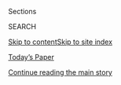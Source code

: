 <div id="app">

<div>

<div class="NYTAppHideMasthead css-zz1s19 e1suatyy0">

<div class="section css-ui9rw0 e1suatyy2">

<div class="css-11hrj97 er09x8g0">

<div class="css-6n7j50">

</div>

<span class="css-1dv1kvn">Sections</span>

<div class="css-10488qs">

<span class="css-1dv1kvn">SEARCH</span>

</div>

[Skip to content](#site-content)[Skip to site
index](#site-index)

</div>

<div class="css-10698na e1huz5gh0">

</div>

</div>

<div id="masthead-bar-one" class="section hasLinks css-15hmgas e1csuq9d3">

<div class="css-uqyvli e1csuq9d0">

</div>

<div class="css-1uqjmks e1csuq9d1">

</div>

<div class="css-9e9ivx">

[](https://myaccount.nytimes3xbfgragh.onion/auth/login?response_type=cookie&client_id=vi)

</div>

<div class="css-1bvtpon e1csuq9d2">

[Today’s Paper](https://www.nytimes3xbfgragh.onion/section/todayspaper)

</div>

</div>

</div>

</div>

<div data-aria-hidden="false">

<div id="site-content" data-role="main">

<div class="css-1ffjgkm">

</div>

<div id="top-wrapper" class="css-15p45cc eaca97t0" type="top">

<div id="top-slug" class="css-19x0jxb eaca97t1" hidden="">

Advertisement

</div>

[Continue reading the main
story](#after-top)

<div class="ad top-wrapper" style="text-align:center;height:100%;display:block;min-height:90px">

<div id="top" class="place-ad" data-position="top" data-size-key="top">

</div>

</div>

<div id="after-top">

</div>

</div>

<div id="collection-ts-april-19-culture-issue" class="section css-15h4p1b e9abtgs0">

<div class="css-1j21atc e1svk9qx1">

<div class="css-2fant5 e1svk9qx2">

<div class="css-9dfq42 eu54l5x0">

<div id="sponsor-wrapper" class="css-7a1pgi eaca97t0" type="sponsor" hidden="">

<div id="sponsor-slug" class="css-1l4mleb eaca97t1" hidden="">

Supported by

</div>

[Continue reading the main
story](#after-sponsor)

<div id="sponsor" class="ad sponsor-wrapper" style="text-align:left;height:100%;display:block">

</div>

<div id="after-sponsor">

</div>

</div>

</div>

### <span class="css-1j5banm ezz4tcd1">[T Magazine](/section/t-magazine)</span>

</div>

<div class="css-nfcc9b e1svk9qx3">

<div class="css-vl9dhg e1svk9qx5">

<div class="css-1nrhkj6 e1svk9qx6">

# T’s April 19 Culture Issue

<div class="follow-button-placeholder" data-collection-id="">

</div>

</div>

</div>

</div>

</div>

<div class="css-4svvz1 ekkqrpp0">

<div id="collection-highlights-container" class="section css-18l1u7x e46isfb1">

<div class="template-1 css-gfgt40 ekkqrpp1">

## Highlights

1.  ![<span class="css-bu41p2 e1oaj3zl2"><span class="css-1dv1kvn">Credit</span></span>](https://static01.graylady3jvrrxbe.onion/images/2020/04/13/t-magazine/13tmag-interactive-still/13tmag-interactive-still-jumbo-v2.jpg)
    
    <div class="css-gjijuv">
    
    ## [The Creative Circles Defining the Culture](/interactive/2020/04/13/t-magazine/culture-issue-2020.html)
    
    Whether united by outlook or identity, happenstance or choice, these
    communities have shaped the worlds of art, fashion, film and
    more.
    
    <span class="css-me3p27"></span>
    
    </div>

2.  ![<span class="css-473pcf e1oaj3zl2"><span class="css-1dv1kvn">Credit</span>Photo
    by Collier Schorr. Styled by Brian Molloy.
    </span>](https://static01.graylady3jvrrxbe.onion/images/2020/04/13/t-magazine/13tmag-cultureimages-slide-MO4V/13tmag-cultureimages-slide-MO4V-videoLarge-v2.jpg)
    
    <div class="css-10wtrbd">
    
    ## [The Butches and Studs Who’ve Defied the Male Gaze and Redefined Culture](/interactive/2020/04/13/t-magazine/butch-stud-lesbian.html)
    
    Without their presence and contributions, queer aesthetics — and the
    arts at large — would be far less
    rich.
    
    <span class="css-me3p27"></span>
    
    </div>

3.  ![<span class="css-473pcf e1oaj3zl2"><span class="css-1dv1kvn">Credit</span>Photo
    by Mickalene Thomas and Racquel Chevremont. Styled by Shiona
    Turini</span>](https://static01.graylady3jvrrxbe.onion/images/2020/04/13/t-magazine/13tmag-cultureimages-slide-E4ZI/13tmag-cultureimages-slide-E4ZI-videoLarge.jpg)
    
    <div class="css-10wtrbd">
    
    ## [The Esteemed Black Actresses Who Finally Have the Spotlight](/interactive/2020/04/13/t-magazine/black-actresses-bassett-berry-blige-henson-whitfield-elise.html)
    
    Though their journey in Hollywood has been hard and steep, a number
    of women have made it to the top. And they’re not done
    yet.
    
    <span class="css-me3p27"></span>
    
    </div>

4.  ![<span class="css-473pcf e1oaj3zl2"><span class="css-1dv1kvn">Credit</span>Photograph
    by Willy Vanderperre. Styled by Olivier
    Rizzo</span>](https://static01.graylady3jvrrxbe.onion/images/2020/04/13/t-magazine/13tmag-cultureimages-slide-WAJD/13tmag-cultureimages-slide-WAJD-videoLarge.jpg)
    
    <div class="css-10wtrbd">
    
    ## [The New Generation of Dominican Models Redefining Beauty](/interactive/2020/04/13/t-magazine/dominican-republic-models.html)
    
    Lineisy Montero, Licett Morillo and others have gained an
    international presence while also subverting assumptions about how
    women should look in Latin
    America.
    
    <span class="css-me3p27"></span>
    
    </div>

</div>

<div class="css-1xdhyk6 e46isfb0">

<div class="css-zk12ih ef6si7p0">

1.  ![<span class="css-kfv9p0 e1oaj3zl2"><span class="css-1dv1kvn">Credit</span>Nick
    Waplington</span>](https://static01.graylady3jvrrxbe.onion/images/2020/04/13/t-magazine/13tmag-cultureimages-slide-2ZH4/13tmag-cultureimages-slide-2ZH4-videoLarge.jpg)
    
    <div class="css-10wtrbd">
    
    ## [The Fashion Crews Reinventing the Way We Dress](/interactive/2020/04/13/t-magazine/maria-cornejo-olivier-rousteing-telfar-clemens-alessandro-michele.html)
    
    As Balmain’s Olivier Rousteing, Maria Cornejo, Telfar Clemens and
    Gucci’s Alessandro Michele prove, making clothes is the ultimate act
    of
    collaboration.
    
    <span class="css-me3p27"></span>
    
    </div>

2.  ![<span class="css-kfv9p0 e1oaj3zl2"><span class="css-1dv1kvn">Credit</span>Rosie
    Marks</span>](https://static01.graylady3jvrrxbe.onion/images/2020/04/13/t-magazine/13tmag-cultureimages-slide-GUB5/13tmag-cultureimages-slide-GUB5-videoLarge.jpg)
    
    <div class="css-10wtrbd">
    
    ## [How ACT UP Remade Political Organizing in America](/interactive/2020/04/13/t-magazine/act-up-aids.html)
    
    The coalition that fought against AIDS stigma and worked to slow the
    plague changed patients’ rights and contemporary protest
    movements.
    
    <span class="css-me3p27"></span>
    
    </div>

3.  ![<span class="css-kfv9p0 e1oaj3zl2"><span class="css-1dv1kvn">Credit</span>Tony
    Floyd</span>](https://static01.graylady3jvrrxbe.onion/images/2020/04/13/t-magazine/13tmag-cultureimages-slide-NXLX/13tmag-cultureimages-slide-NXLX-videoLarge-v2.jpg)
    
    <div class="css-10wtrbd">
    
    ## [Enrique Olvera and His Culinary Heirs Have Changed How and What We Eat](/interactive/2020/04/13/t-magazine/enrique-olvera-chef.html)
    
    The influential chef has reconceived Mexican cuisine, both in his
    own country and
    beyond.
    
    <span class="css-me3p27"></span>
    
    </div>

4.  ![<span class="css-kfv9p0 e1oaj3zl2"><span class="css-1dv1kvn">Credit</span>Wayne
    Lawrence</span>](https://static01.graylady3jvrrxbe.onion/images/2020/04/13/t-magazine/13tmag-cultureimages-slide-8PFV/13tmag-cultureimages-slide-8PFV-videoLarge-v2.jpg)
    
    <div class="css-10wtrbd">
    
    ## [How a Trio of Black-Owned Galleries Changed the Art World](/interactive/2020/04/13/t-magazine/black-art-galleries.html)
    
    In the 1960s and ’70s, Brockman Gallery, Gallery 32 and JAM led the
    way in showing the work of artists now among the most influential of
    our
    time.
    
    <span class="css-me3p27"></span>
    
    </div>

5.  ![<span class="css-kfv9p0 e1oaj3zl2"><span class="css-1dv1kvn">Credit</span>©
    Joel Meyerowitz, courtesy of Howard Greenberg Gallery and
    ICP</span>](https://static01.graylady3jvrrxbe.onion/images/2020/04/13/t-magazine/13tmag-toc-slide-MNE1/13tmag-toc-slide-MNE1-videoLarge.jpg)
    
    <div class="css-10wtrbd">
    
    ## [What Is a Tribe?](/interactive/2020/04/13/t-magazine/tribe-meaning.html)
    
    Human culture as we know it is still defined by the power of
    collective identity, the people we seek out to call our own.
    
    <span class="css-me3p27"></span>
    
    </div>

</div>

</div>

</div>

<div id="mid1-wrapper" class="css-1mn4oms eaca97t0" type="rank">

<div id="mid1-slug" class="css-1tag3rd eaca97t1">

Advertisement

</div>

[Continue reading the main
story](#after-mid1)

<div id="mid1" class="ad mid1-wrapper" style="text-align:center;height:100%;display:block">

</div>

<div id="after-mid1">

</div>

</div>

</div>

<div class="css-185go5a e1o5byef0">

<div class="css-15cbhtu">

  - [Latest](#stream-panel)
  - <span class="css-6n7j50">Search</span>
    <div class="control">
    <div class="label-container css-1dv1kvn">
    Search
    </div>
    <div class="css-wm4t3d">
    **<span id="clear-search-input" class="css-1dv1kvn">Clear this text
    input</span>
    </div>
    </div>
    <span class="css-1iovbfw"></span>

<div id="stream-panel" class="section css-8msx5b e1jz0cab1">

<div class="css-13mho3u">

1.  
    
    <div class="css-1cp3ece">
    
    <div class="css-1l4spti">
    
    [](/interactive/2020/04/13/t-magazine/foreign-correspondents.html)
    
    <div class="css-79elbk">
    
    ![](https://static01.graylady3jvrrxbe.onion/images/2020/04/13/t-magazine/13tmag-cultureimages-slide-41WW/13tmag-cultureimages-slide-41WW-thumbWide.jpg?quality=75&auto=webp&disable=upscale)
    
    </div>
    
    ## The Foreign Correspondents Explaining America to the World
    
    In this tumultuous period of U.S. politics, there are perhaps more
    international journalists in Washington, D.C., than ever
    before.
    
    <div class="css-15yh6bw ea5icrr0">
    
    </div>
    
    </div>
    
    <div class="css-156habm e1xfvim33">
    
    </div>
    
    </div>

2.  
    
    <div class="css-1cp3ece">
    
    <div class="css-1l4spti">
    
    [](/interactive/2020/04/13/t-magazine/nyc-downtown-nightlife-party-scene.html)
    
    <div class="css-79elbk">
    
    ![](https://static01.graylady3jvrrxbe.onion/images/2020/04/13/t-magazine/13tmag-cultureimages-slide-EQVI/13tmag-cultureimages-slide-EQVI-thumbWide.jpg?quality=75&auto=webp&disable=upscale)
    
    </div>
    
    ## The People Who Make New York’s Party Scene Happen
    
    Long a capital of nightlife, from ’70s discos to ’90s raves, the
    city is now home to a rich after-hours culture where anyone — of any
    race, gender or sexuality — is
    welcome.
    
    <div class="css-15yh6bw ea5icrr0">
    
    </div>
    
    </div>
    
    <div class="css-156habm e1xfvim33">
    
    </div>
    
    </div>

3.  
    
    <div class="css-1cp3ece">
    
    <div class="css-1l4spti">
    
    [](/interactive/2020/04/13/t-magazine/artist-recluse.html)
    
    <div class="css-79elbk">
    
    ![](https://static01.graylady3jvrrxbe.onion/images/2020/04/13/t-magazine/13tmag-cultureimages-slide-2ZIA/13tmag-cultureimages-slide-2ZIA-thumbWide.jpg?quality=75&auto=webp&disable=upscale)
    
    </div>
    
    ## What Does It Mean When an Artist Retreats From Public Life?
    
    A small and highly influential group has chosen to disappear from
    society in favor of letting their work speak for
    itself.
    
    <div class="css-15yh6bw ea5icrr0">
    
    </div>
    
    </div>
    
    <div class="css-156habm e1xfvim33">
    
    </div>
    
    </div>

4.  
    
    <div class="css-1cp3ece">
    
    <div class="css-1l4spti">
    
    [](/interactive/2020/04/13/t-magazine/daughters-of-the-dust.html)
    
    <div class="css-79elbk">
    
    ![](https://static01.graylady3jvrrxbe.onion/images/2020/04/13/t-magazine/13tmag-cultureimages-slide-N5L0/13tmag-cultureimages-slide-N5L0-thumbWide-v2.jpg?quality=75&auto=webp&disable=upscale)
    
    </div>
    
    ## How ‘Daughters of the Dust’ Sent Ripples Through the Film World
    
    With her lyrical work, made in 1991, Julie Dash and her
    collaborators recentered the black female
    gaze.
    
    <div class="css-15yh6bw ea5icrr0">
    
    </div>
    
    </div>
    
    <div class="css-156habm e1xfvim33">
    
    </div>
    
    </div>

5.  
    
    <div class="css-1cp3ece">
    
    <div class="css-1l4spti">
    
    [](/interactive/2020/04/13/t-magazine/sweeney-todd-revival.html)
    
    <div class="css-79elbk">
    
    ![](https://static01.graylady3jvrrxbe.onion/images/2020/04/13/t-magazine/13tmag-cultureimages-slide-2D85/13tmag-cultureimages-slide-2D85-thumbWide.jpg?quality=75&auto=webp&disable=upscale)
    
    </div>
    
    ## How the 2005 Revival of ‘Sweeney Todd’ Inspired a New Wave in Theater
    
    A minimalist staging by John Doyle of the tale of the barber of
    Fleet Street emphasized the raw talents of its
    cast.
    
    <div class="css-15yh6bw ea5icrr0">
    
    </div>
    
    </div>
    
    <div class="css-156habm e1xfvim33">
    
    </div>
    
    </div>

6.  
    
    <div class="css-1cp3ece">
    
    <div class="css-1l4spti">
    
    [](/interactive/2020/04/13/t-magazine/hair-musical-broadway.html)
    
    <div class="css-79elbk">
    
    ![](https://static01.graylady3jvrrxbe.onion/images/2020/04/13/t-magazine/13tmag-cultureimages-slide-1KZG/13tmag-cultureimages-slide-1KZG-thumbWide-v3.jpg?quality=75&auto=webp&disable=upscale)
    
    </div>
    
    ## Why ‘Hair’ Has Endured
    
    An appreciation of the 1967 love-rock musical, which, against the
    odds, won over audiences across the
    world.
    
    <div class="css-15yh6bw ea5icrr0">
    
    </div>
    
    </div>
    
    <div class="css-156habm e1xfvim33">
    
    </div>
    
    </div>

7.  
    
    <div class="css-1cp3ece">
    
    <div class="css-1l4spti">
    
    [](/interactive/2020/04/13/t-magazine/omen-restaurant-nyc.html)
    
    <div class="css-79elbk">
    
    ![](https://static01.graylady3jvrrxbe.onion/images/2020/04/13/t-magazine/13tmag-cultureimages-slide-RWL4/13tmag-cultureimages-slide-RWL4-thumbWide-v4.jpg?quality=75&auto=webp&disable=upscale)
    
    </div>
    
    ## The Downtown New York Restaurant With a Who’s Who List of Devotees
    
    From the start, Omen was a gathering place for artists, writers,
    actors and designers — 40 years later, in a vastly different city,
    it still
    is.
    
    <div class="css-15yh6bw ea5icrr0">
    
    </div>
    
    </div>
    
    <div class="css-156habm e1xfvim33">
    
    </div>
    
    </div>

8.  
    
    <div class="css-1cp3ece">
    
    <div class="css-1l4spti">
    
    [](/interactive/2020/04/13/t-magazine/ninth-street-greenwich-village-neighbors.html)
    
    <div class="css-79elbk">
    
    ![](https://static01.graylady3jvrrxbe.onion/images/2020/04/13/t-magazine/13tmag-cultureimages-slide-3LDL/13tmag-cultureimages-slide-3LDL-thumbWide-v2.jpg?quality=75&auto=webp&disable=upscale)
    
    </div>
    
    ## The Neighbors of Ninth Street
    
    For decades, two blocks in Greenwich Village have been home to a
    disproportionate number of New York City’s writers, artists, actors
    and
    designers.
    
    <div class="css-15yh6bw ea5icrr0">
    
    </div>
    
    </div>
    
    <div class="css-156habm e1xfvim33">
    
    </div>
    
    </div>

9.  
    
    <div class="css-1cp3ece">
    
    <div class="css-1l4spti">
    
    [](/interactive/2020/04/13/t-magazine/royal-academy-antwerp.html)
    
    <div class="css-79elbk">
    
    ![](https://static01.graylady3jvrrxbe.onion/images/2020/04/13/t-magazine/13tmag-cultureimages-slide-KNOJ/13tmag-cultureimages-slide-KNOJ-thumbWide-v2.jpg?quality=75&auto=webp&disable=upscale)
    
    </div>
    
    ## How Antwerp’s Royal Academy of Fine Arts Birthed the Contemporary Avant-Garde
    
    A city poised on the edge of Europe and the rest of the world became
    the incubator for talents like Dries Van Noten, Luc Tuymans and Ann
    Demeulemeester.
    
    <div class="css-15yh6bw ea5icrr0">
    
    </div>
    
    </div>
    
    <div class="css-156habm e1xfvim33">
    
    </div>
    
    </div>

10. 
    
    <div class="css-1cp3ece">
    
    <div class="css-1l4spti">
    
    [](/interactive/2020/04/13/t-magazine/gordon-parks.html)
    
    <div class="css-79elbk">
    
    ![](https://static01.graylady3jvrrxbe.onion/images/2020/04/13/t-magazine/13tmag-cultureimages-slide-0QS8/13tmag-cultureimages-slide-0QS8-thumbWide.jpg?quality=75&auto=webp&disable=upscale)
    
    </div>
    
    ## The Man Who Paved the Way for Black Directors in Hollywood
    
    Gordon Parks’s career made it possible for the next generation to
    fight for their rightful place in the mainstream — only to face the
    same opposition he had.
    
    <div class="css-15yh6bw ea5icrr0">
    
    </div>
    
    </div>
    
    <div class="css-156habm e1xfvim33">
    
    </div>
    
    </div>

<div class="css-13mho3u">

<div class="css-1t62hi8">

<div class="css-1stvaey">

Show
More

<div>

<div style="border:0;clip:rect(0 0 0 0);height:1px;margin:-1px;overflow:hidden;white-space:nowrap;padding:0;width:1px;position:absolute" data-role="log" data-aria-live="assertive">

</div>

<div style="border:0;clip:rect(0 0 0 0);height:1px;margin:-1px;overflow:hidden;white-space:nowrap;padding:0;width:1px;position:absolute" data-role="log" data-aria-live="assertive">

</div>

<div style="border:0;clip:rect(0 0 0 0);height:1px;margin:-1px;overflow:hidden;white-space:nowrap;padding:0;width:1px;position:absolute" data-role="log" data-aria-live="polite">

</div>

<div style="border:0;clip:rect(0 0 0 0);height:1px;margin:-1px;overflow:hidden;white-space:nowrap;padding:0;width:1px;position:absolute" data-role="log" data-aria-live="polite">

</div>

</div>

</div>

</div>

</div>

</div>

<div class="css-g6hk37 supplemental">

<div id="mid2-wrapper" class="css-10wkyv7 eaca97t0" type="lede">

<div id="mid2-slug" class="css-1tag3rd eaca97t1">

Advertisement

</div>

[Continue reading the main
story](#after-mid2)

<div id="mid2" class="ad mid2-wrapper" style="text-align:center;height:100%;display:block;min-height:250px">

</div>

<div id="after-mid2">

</div>

</div>

<div id="mktg-wrapper" class="css-oxle51 eaca97t0" type="mktg">

<div id="mktg-slug" class="css-1tag3rd eaca97t1">

Advertisement

</div>

[Continue reading the main
story](#after-mktg)

<div id="mktg" class="ad mktg-wrapper" style="text-align:center;height:100%;display:block">

</div>

<div id="after-mktg">

</div>

</div>

</div>

</div>

</div>

</div>

</div>

</div>

## Site Index

<div>

</div>

## Site Information Navigation

  - [© <span>2020</span> <span>The New York Times
    Company</span>](https://help.nytimes3xbfgragh.onion/hc/en-us/articles/115014792127-Copyright-notice)

<!-- end list -->

  - [NYTCo](https://www.nytco.com/)
  - [Contact
    Us](https://help.nytimes3xbfgragh.onion/hc/en-us/articles/115015385887-Contact-Us)
  - [Work with us](https://www.nytco.com/careers/)
  - [Advertise](https://nytmediakit.com/)
  - [T Brand Studio](http://www.tbrandstudio.com/)
  - [Your Ad
    Choices](https://www.nytimes3xbfgragh.onion/privacy/cookie-policy#how-do-i-manage-trackers)
  - [Privacy](https://www.nytimes3xbfgragh.onion/privacy)
  - [Terms of
    Service](https://help.nytimes3xbfgragh.onion/hc/en-us/articles/115014893428-Terms-of-service)
  - [Terms of
    Sale](https://help.nytimes3xbfgragh.onion/hc/en-us/articles/115014893968-Terms-of-sale)
  - [Site
    Map](https://spiderbites.nytimes3xbfgragh.onion)
  - [Help](https://help.nytimes3xbfgragh.onion/hc/en-us)
  - [Subscriptions](https://www.nytimes3xbfgragh.onion/subscription?campaignId=37WXW)

</div>

</div>
